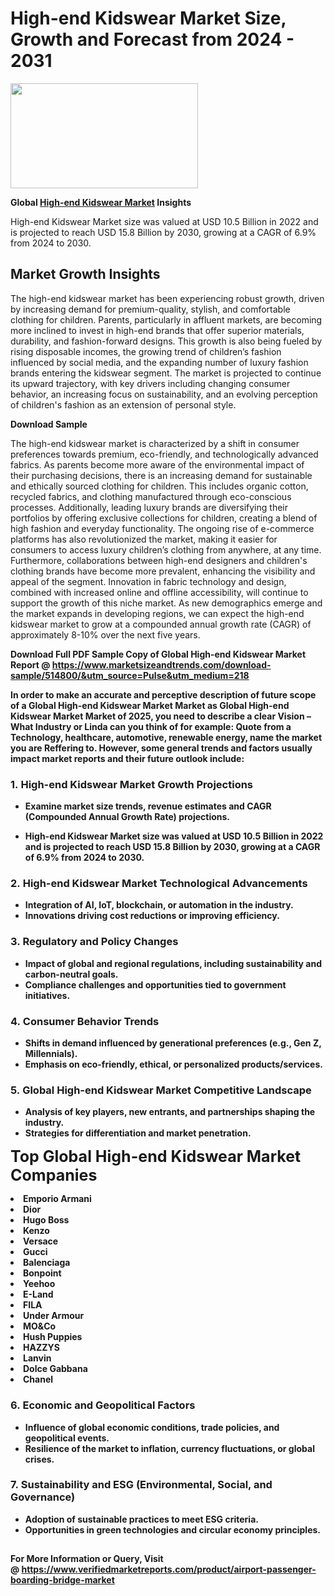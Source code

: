 <H1>High-end Kidswear Market Size, Growth and Forecast from 2024 - 2031</H1><img class="aligncenter size-medium wp-image-584254" src="https://thirdeyenews.in/wp-content/uploads/2024/09/Global-Market-Research-300x168.jpeg" alt="" width="300" height="168" /><p><strong>Global&nbsp;<a href="https://www.marketsizeandtrends.com/download-sample/514800/&amp;utm_source=Pulse&amp;utm_medium=218">High-end Kidswear Market</a> Insights</strong></p><p>High-end Kidswear Market size was valued at USD 10.5 Billion in 2022 and is projected to reach USD 15.8 Billion by 2030, growing at a CAGR of 6.9% from 2024 to 2030.</p><p><h2>Market Growth Insights</h2> <p>The high-end kidswear market has been experiencing robust growth, driven by increasing demand for premium-quality, stylish, and comfortable clothing for children. Parents, particularly in affluent markets, are becoming more inclined to invest in high-end brands that offer superior materials, durability, and fashion-forward designs. This growth is also being fueled by rising disposable incomes, the growing trend of children’s fashion influenced by social media, and the expanding number of luxury fashion brands entering the kidswear segment. The market is projected to continue its upward trajectory, with key drivers including changing consumer behavior, an increasing focus on sustainability, and an evolving perception of children's fashion as an extension of personal style.</p> <p><strong>Download Sample</strong></p> <p>The high-end kidswear market is characterized by a shift in consumer preferences towards premium, eco-friendly, and technologically advanced fabrics. As parents become more aware of the environmental impact of their purchasing decisions, there is an increasing demand for sustainable and ethically sourced clothing for children. This includes organic cotton, recycled fabrics, and clothing manufactured through eco-conscious processes. Additionally, leading luxury brands are diversifying their portfolios by offering exclusive collections for children, creating a blend of high fashion and everyday functionality. The ongoing rise of e-commerce platforms has also revolutionized the market, making it easier for consumers to access luxury children’s clothing from anywhere, at any time. Furthermore, collaborations between high-end designers and children's clothing brands have become more prevalent, enhancing the visibility and appeal of the segment. Innovation in fabric technology and design, combined with increased online and offline accessibility, will continue to support the growth of this niche market. As new demographics emerge and the market expands in developing regions, we can expect the high-end kidswear market to grow at a compounded annual growth rate (CAGR) of approximately 8-10% over the next five years.</p> <p><strong></p><p><span class=""><strong>Download Full PDF Sample Copy of Global High-end Kidswear Market Report</strong> @ <a href="https://www.marketsizeandtrends.com/download-sample/514800/&amp;utm_source=Pulse&amp;utm_medium=218" target="_blank">https://www.marketsizeandtrends.com/download-sample/514800/&amp;utm_source=Pulse&amp;utm_medium=218</a></span></p><p>In order to make an accurate and perceptive description of future scope of a Global&nbsp;High-end Kidswear Market Market as Global&nbsp;High-end Kidswear Market Market of 2025, you need to describe a clear Vision &ndash; What Industry or Linda can you think of for example: Quote from a Technology, healthcare, automotive, renewable energy, name the market you are Reffering to. However, some general trends and factors usually impact market reports and their future outlook include:</p><h3>1.&nbsp;<strong>High-end Kidswear Market Growth Projections</strong></h3><ul><li>Examine market size trends, revenue estimates and CAGR (Compounded Annual Growth Rate) projections.</li><li><p>High-end Kidswear Market size was valued at USD 10.5 Billion in 2022 and is projected to reach USD 15.8 Billion by 2030, growing at a CAGR of 6.9% from 2024 to 2030.</p></li></ul><h3>2.&nbsp;<strong>High-end Kidswear Market Technological Advancements</strong></h3><ul><li>Integration of AI, IoT, blockchain, or automation in the industry.</li><li>Innovations driving cost reductions or improving efficiency.</li></ul><h3>3.&nbsp;<strong>Regulatory and Policy Changes</strong></h3><ul><li>Impact of global and regional regulations, including sustainability and carbon-neutral goals.</li><li>Compliance challenges and opportunities tied to government initiatives.</li></ul><h3>4.&nbsp;<strong>Consumer Behavior Trends</strong></h3><ul><li>Shifts in demand influenced by generational preferences (e.g., Gen Z, Millennials).</li><li>Emphasis on eco-friendly, ethical, or personalized products/services.</li></ul><h3>5.&nbsp;<strong>Global High-end Kidswear Market Competitive Landscape</strong></h3><ul><li>Analysis of key players, new entrants, and partnerships shaping the industry.</li><li>Strategies for differentiation and market penetration.</li></ul><p data-pm-slice="1 1 []"><span style="color: inherit; font-family: inherit; font-size: 25px;">Top Global High-end Kidswear Market Companies</span></p><div class="" data-test-id=""><p><li>Emporio Armani</li><li> Dior</li><li> Hugo Boss</li><li> Kenzo</li><li> Versace</li><li> Gucci</li><li> Balenciaga</li><li> Bonpoint</li><li> Yeehoo</li><li> E-Land</li><li> FILA</li><li> Under Armour</li><li> MO&Co</li><li> Hush Puppies</li><li> HAZZYS</li><li> Lanvin</li><li> Dolce Gabbana</li><li> Chanel</li></p></div><h3>6.&nbsp;<strong>Economic and Geopolitical Factors</strong></h3><ul><li>Influence of global economic conditions, trade policies, and geopolitical events.</li><li>Resilience of the market to inflation, currency fluctuations, or global crises.</li></ul><h3>7.&nbsp;<strong>Sustainability and ESG (Environmental, Social, and Governance)</strong></h3><ul><li>Adoption of sustainable practices to meet ESG criteria.</li><li>Opportunities in green technologies and circular economy principles.</li></ul><h2><strong style="font-size: 14px;">For More Information or Query, Visit @&nbsp;</strong><a style="background-color: #ffffff; font-size: 14px;" href="https://www.marketsizeandtrends.com/report/high-end-kidswear-market/" target="_blank">https://www.verifiedmarketreports.com/product/airport-passenger-boarding-bridge-market</a></h2>
